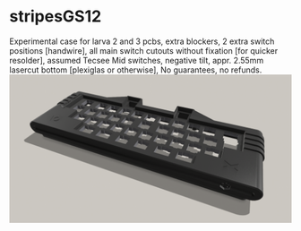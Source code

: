 # stripesGS12
Experimental case for larva 2 and 3 pcbs,
extra blockers,
2 extra switch positions [handwire],
all main switch cutouts without fixation [for quicker resolder],
assumed Tecsee Mid switches,
negative tilt,
appr. 2.55mm lasercut bottom [plexiglas or otherwise],
No guarantees, no refunds. <in Marcus voice>
![stripesGS12](https://github.com/grezeh/stripesGS12/blob/main/stripesGS12.png)
